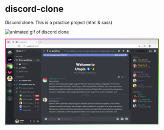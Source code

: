 # discord-clone
Discord clone. This is a practice project (html &amp; sass)

![animated gif of discord clone](app/assets/img/discord-clone.gif)

![screenshot of discord clone](app/assets/img/discord-clone.png)
